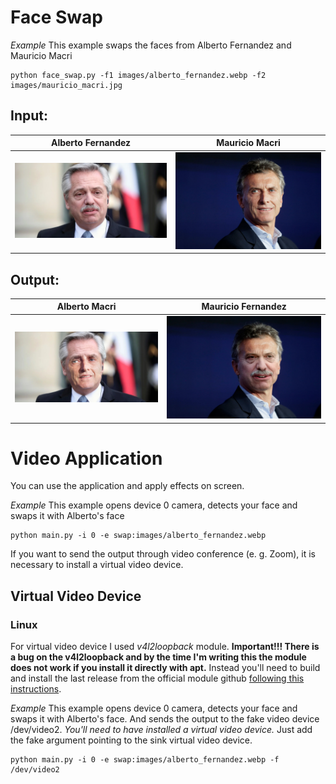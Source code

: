 # Face Swap

*Example*
This example swaps the faces from Alberto Fernandez and Mauricio Macri
```
python face_swap.py -f1 images/alberto_fernandez.webp -f2 images/mauricio_macri.jpg
```

## Input:

Alberto Fernandez                          |  Mauricio Macri
:-----------------------------------------:|:-------------------------:
![](/python/images/alberto_fernandez.webp) |  ![](/python/images/mauricio_macri.jpg)


## Output:
Alberto Macri                               |   Mauricio Fernandez
:------------------------------------------:|:-------------------------:
![](/python/images/alberto_macri.jpg) |  ![](/python/images/mauricio_fernandez.jpg)




# Video Application

You can use the application and apply effects on screen.

*Example*
This example opens device 0 camera, detects your face and swaps it with Alberto's face

```
python main.py -i 0 -e swap:images/alberto_fernandez.webp
```

If you want to send the output through video conference (e. g. Zoom), 
it is necessary to install a virtual video device. 

## Virtual Video Device

### Linux

For virtual video device I used *v4l2loopback* module. **Important!!! There is a bug on the v4l2loopback and by the time I'm writing this the 
module does not work if you install it directly with apt.** 
Instead you'll need to build and install the last release from the 
official module github [following this instructions](FIX_v4l2loopback.md).

 
*Example*
This example opens device 0 camera, detects your face and swaps it with Alberto's face.
And sends the output to the fake video device /dev/video2. 
*You'll need to have installed a virtual video device.*
Just add the fake argument pointing to the sink virtual video device.

```
python main.py -i 0 -e swap:images/alberto_fernandez.webp -f /dev/video2
```

